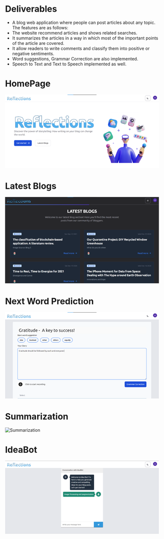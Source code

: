 # Deliverables

- A blog web application where people can post articles about any topic. The features are as follows:
- The website recommend articles and shows related searches.
- It summarizes the articles in a way in which most of the important points of the article are covered.
- It allow readers to write comments and classify them into positive or negative sentiments.
- Word suggestions, Grammar Correction are also implemented.
- Speech to Text and Text to Speech implemented as well.

# HomePage
![Home Page](homepage.png "Home Page")

# Latest Blogs
![Latest Blogs](latest.png "Latest Blogs")

# Next Word Prediction
![Next Word Prediction](nextwordprediction.png "Next Word Prediction")

# Summarization
![Summarization](summarization.png "Summarization")

# IdeaBot
![IdeaBot](ideabot.png "IdeaBot")
